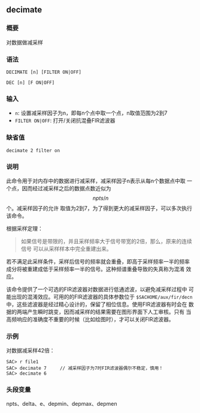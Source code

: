 ## decimate

### 概要

对数据做减采样

### 语法

``` {.bash}
DECIMATE [n] [FILTER ON|OFF]
```
``` {.bash}
DEC [n] [F ON|OFF]
```

### 输入

- `n`: 设置减采样因子为n，即每n个点中取一个点，n取值范围为2到7
- `FILTER ON|OFF`: 打开/关闭抗混叠FIR滤波器

### 缺省值

``` {.bash}
decimate 2 filter on
```

### 说明

此命令用于对内存中的数据进行减采样，减采样因子n表示从每n个数据点中取
一个点，因而经过减采样之后的数据点数近似为 $$npts/n$$ 个。减采样因子的允许
取值为2到7，为了得到更大的减采样因子，可以多次执行该命令。

根据采样定理：

> 如果信号是带限的，并且采样频率大于信号带宽的2倍，那么，原来的连续信号
> 可以从采样样本中完全重建出来。

若不满足此采样条件，采样后信号的频率就会重叠，即高于采样频率一半的频率
成分将被重建成低于采样频率一半的信号。这种频谱重叠导致的失真称为混淆
效应。

该命令提供了一个可选的FIR滤波器对数据进行低通滤波，以避免减采样过程中
可能出现的混淆效应。可用的的FIR滤波器的具体参数位于
`$SACHOME/aux/fir/decn`
中，这些滤波器是经过精心设计的，保留了相位信息。使用FIR滤波器有时会在
数据的两端产生瞬时跳变，因而减采样的结果需要在图形界面下人工审核。只有
当高频响应的准确度不重要的时候（比如绘图时），才可以关闭FIR滤波器。

### 示例

对数据减采样42倍：

``` {.bash}
SAC> r file1
SAC> decimate 7     // 减采样因子为7时FIR滤波器偶尔不稳定，慎用！
SAC> decimate 6
```

### 头段变量

npts、delta、e、depmin、depmax、depmen
